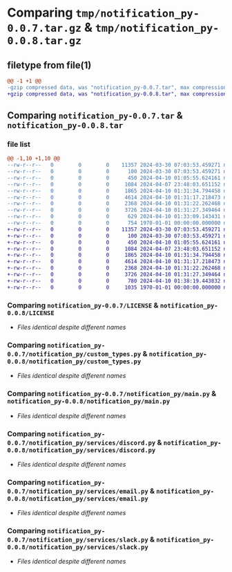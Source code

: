 # Comparing `tmp/notification_py-0.0.7.tar.gz` & `tmp/notification_py-0.0.8.tar.gz`

## filetype from file(1)

```diff
@@ -1 +1 @@
-gzip compressed data, was "notification_py-0.0.7.tar", max compression
+gzip compressed data, was "notification_py-0.0.8.tar", max compression
```

## Comparing `notification_py-0.0.7.tar` & `notification_py-0.0.8.tar`

### file list

```diff
@@ -1,10 +1,10 @@
--rw-r--r--   0        0        0    11357 2024-03-30 07:03:53.459271 notification_py-0.0.7/LICENSE
--rw-r--r--   0        0        0      100 2024-03-30 07:03:53.459271 notification_py-0.0.7/README.md
--rw-r--r--   0        0        0      450 2024-04-10 01:05:55.624161 notification_py-0.0.7/notification_py/__init__.py
--rw-r--r--   0        0        0     1084 2024-04-07 23:48:03.651152 notification_py-0.0.7/notification_py/custom_types.py
--rw-r--r--   0        0        0     1865 2024-04-10 01:31:34.794458 notification_py-0.0.7/notification_py/main.py
--rw-r--r--   0        0        0     4614 2024-04-10 01:31:17.218473 notification_py-0.0.7/notification_py/services/discord.py
--rw-r--r--   0        0        0     2368 2024-04-10 01:31:22.262468 notification_py-0.0.7/notification_py/services/email.py
--rw-r--r--   0        0        0     3726 2024-04-10 01:31:27.349464 notification_py-0.0.7/notification_py/services/slack.py
--rw-r--r--   0        0        0      629 2024-04-10 01:33:09.143431 notification_py-0.0.7/pyproject.toml
--rw-r--r--   0        0        0      754 1970-01-01 00:00:00.000000 notification_py-0.0.7/PKG-INFO
+-rw-r--r--   0        0        0    11357 2024-03-30 07:03:53.459271 notification_py-0.0.8/LICENSE
+-rw-r--r--   0        0        0      100 2024-03-30 07:03:53.459271 notification_py-0.0.8/README.md
+-rw-r--r--   0        0        0      450 2024-04-10 01:05:55.624161 notification_py-0.0.8/notification_py/__init__.py
+-rw-r--r--   0        0        0     1084 2024-04-07 23:48:03.651152 notification_py-0.0.8/notification_py/custom_types.py
+-rw-r--r--   0        0        0     1865 2024-04-10 01:31:34.794458 notification_py-0.0.8/notification_py/main.py
+-rw-r--r--   0        0        0     4614 2024-04-10 01:31:17.218473 notification_py-0.0.8/notification_py/services/discord.py
+-rw-r--r--   0        0        0     2368 2024-04-10 01:31:22.262468 notification_py-0.0.8/notification_py/services/email.py
+-rw-r--r--   0        0        0     3726 2024-04-10 01:31:27.349464 notification_py-0.0.8/notification_py/services/slack.py
+-rw-r--r--   0        0        0      780 2024-04-10 01:38:19.443832 notification_py-0.0.8/pyproject.toml
+-rw-r--r--   0        0        0     1035 1970-01-01 00:00:00.000000 notification_py-0.0.8/PKG-INFO
```

### Comparing `notification_py-0.0.7/LICENSE` & `notification_py-0.0.8/LICENSE`

 * *Files identical despite different names*

### Comparing `notification_py-0.0.7/notification_py/custom_types.py` & `notification_py-0.0.8/notification_py/custom_types.py`

 * *Files identical despite different names*

### Comparing `notification_py-0.0.7/notification_py/main.py` & `notification_py-0.0.8/notification_py/main.py`

 * *Files identical despite different names*

### Comparing `notification_py-0.0.7/notification_py/services/discord.py` & `notification_py-0.0.8/notification_py/services/discord.py`

 * *Files identical despite different names*

### Comparing `notification_py-0.0.7/notification_py/services/email.py` & `notification_py-0.0.8/notification_py/services/email.py`

 * *Files identical despite different names*

### Comparing `notification_py-0.0.7/notification_py/services/slack.py` & `notification_py-0.0.8/notification_py/services/slack.py`

 * *Files identical despite different names*

